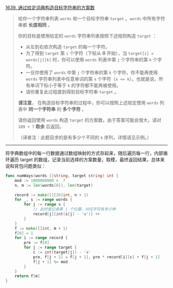 [1639. 通过给定词典构造目标字符串的方案数](https://leetcode.cn/problems/number-of-ways-to-form-a-target-string-given-a-dictionary/)

> 给你一个字符串列表 `words` 和一个目标字符串 `target` 。`words` 中所有字符串都 **长度相同** 。
>
> 你的目标是使用给定的 `words` 字符串列表按照下述规则构造 `target` ：
>
> - 从左到右依次构造 `target` 的每一个字符。
> - 为了得到 `target` 第 `i` 个字符（下标从 **0** 开始），当 `target[i] = words[j][k]` 时，你可以使用 `words` 列表中第 `j` 个字符串的第 `k` 个字符。
> - 一旦你使用了 `words` 中第 `j` 个字符串的第 `k` 个字符，你不能再使用 `words` 字符串列表中任意单词的第 `x` 个字符（`x <= k`）。也就是说，所有单词下标小于等于 `k` 的字符都不能再被使用。
> - 请你重复此过程直到得到目标字符串 `target` 。
>
> **请注意**， 在构造目标字符串的过程中，你可以按照上述规定使用 `words` 列表中 **同一个字符串** 的 **多个字符** 。
>
> 请你返回使用 `words` 构造 `target` 的方案数。由于答案可能会很大，请对 `109 + 7` **取余** 后返回。
>
> （译者注：此题目求的是有多少个不同的 `k` 序列，详情请见示例。）

---

将字典数组中的每一行数据通过数组映射的方式存起来，随后遍历每一行，内部循环遍历 target 的数组，记录当前选择的方案数量，取模，最终返回结果，总体来说和背包问题类似：

```go
func numWays(words []string, target string) int {
    mod := 1000000000 +  7
    n, m := len(words[0]), len(target)
    
    record := make([][26]int, n + 1)
    for _, s := range words {
        for j := range s {
            // 此时是记录第 j 个位置，对应字符有多少种
            record[j][int(s[j] - 'a')] ++
        }
    }
    f := make([]int, m + 1)
    f[0] = 1
    for i := range record {
        pre := f[0]
        for j := range target {
            c := int(target[j]) - 'a'
            pre, f[j + 1] = f[j + 1], pre * record[i][c] + f[j + 1]
            f[j + 1] %= mod
        }
    }
    return f[m]
}
```

